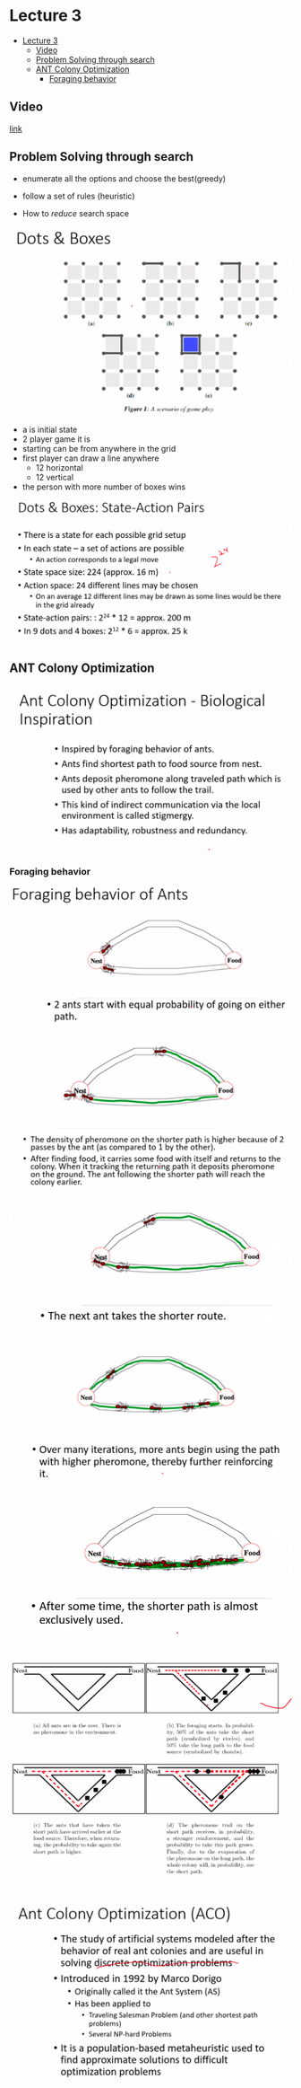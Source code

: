 # Lecture 3

- [Lecture 3](#lecture-3)
  - [Video](#video)
  - [Problem Solving through search](#problem-solving-through-search)
  - [ANT Colony Optimization](#ant-colony-optimization)
    - [Foraging behavior](#foraging-behavior)

## Video

[link](https://drive.google.com/file/d/1Mbz3wDteSdrW_3BY5Xj-hAO2SowSlbRD/view?usp=sharing)

## Problem Solving through search

- enumerate all the options and choose the best(greedy)
- follow a set of rules (heuristic)

- How to *reduce* search space

![dotsnboxes](dotsnBoxes.png)

- a is initial state
- 2 player game it is
- starting can be from anywhere in the grid
- first player can draw a line anywhere
  - 12 horizontal
  - 12 vertical
- the person with more number of boxes wins

![states](stateactionpairs.png)

## ANT Colony Optimization

![aco](ACO.png)

### Foraging behavior

![forag](foraging.png)

![foraging2](foraging2.png)

![foraging3](foraging3.png)

![foraging4](foraging4.png)

![foraging5](foraging5.png)

![ants](ants.png)

![aco2](aco2.png)